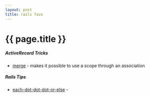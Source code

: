 ```yaml
---
layout: post
title: rails favs
---
```


{{ page.title }}
================

##### ActiveRecord Tricks
* [merge](http://apidock.com/rails/ActiveRecord/SpawnMethods/merge) - makes it possible to use a scope through an association

##### Rails Tips
* [each-dot-dot-dot-or-else](http://www.justinweiss.com/blog/2014/11/24/each-dot-dot-dot-or-else/) - 
